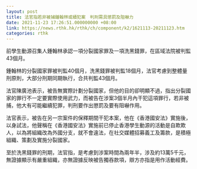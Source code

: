 ```yaml
---
layout: post
title: 法官指若非被捕鍾翰林或續犯案　判刑需具懲罰及阻嚇力
date: 2021-11-23 17:26:51.000000000 +08:00
link: https://news.rthk.hk/rthk/ch/component/k2/1621113-20211123.htm
categories: rthk
---
```


前學生動源召集人鍾翰林承認一項分裂國家罪及一項洗黑錢罪，在區域法院被判監43個月。

鍾翰林的分裂國家罪被判監40個月，洗黑錢罪被判監18個月，法官考慮到整體量刑原則，大部分刑期同期執行，合共判監43個月。

法官陳廣池表示，被告無實際計劃分裂國家，但他的目的卻明顯不過，指出分裂國家的罪行不一定要實際使用武力，而被告在涉案3個半月內干犯這項罪行，若非被捕，他大有可能繼續犯罪，判刑要作出懲罰及要有阻嚇作用。

法官表示，被告在另一宗案件的保釋期間干犯本案，他在《香港國安法》實施後，以身試法，他聲稱在《香港國安法》實施前已停止香港學生動源的活動是自欺欺人，以為將組織改為外國分支，就不會違法，在社交媒體招募義工及籌款，是積極組織、策劃及實施分裂國家。

至於洗黑錢罪的刑期，法官指，是考慮到涉案時間為兩年半，涉及約13萬5千元，無證據顯示有嚴重組織，亦無證據反映被告獨吞款項，辯方亦指是用作活動經費。
